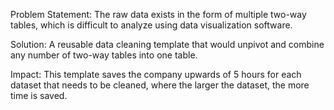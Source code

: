 Problem Statement: The raw data exists in the form of multiple two-way tables, which is difficult to analyze using data visualization software.

Solution: A reusable data cleaning template that would unpivot and combine any number of two-way tables into one table.

Impact: This template saves the company upwards of 5 hours for each dataset that needs to be cleaned, where the larger the dataset, the more time is saved.
